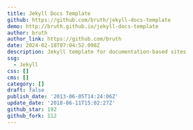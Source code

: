 ```yaml
---
title: Jekyll Docs Template
github: https://github.com/bruth/jekyll-docs-template
demo: http://bruth.github.io/jekyll-docs-template
author: bruth
author_link: https://github.com/bruth
date: 2024-02-18T07:04:52.098Z
description: Jekyll template for documentation-based sites
ssg:
  - Jekyll
css: []
cms: []
category: []
draft: false
publish_date: '2013-06-05T14:24:06Z'
update_date: '2018-06-11T15:02:27Z'
github_star: 192
github_fork: 112
---
```

